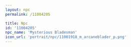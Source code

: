 ```yaml
---
layout: npc
permalink: /11004205

title: Npc
id: '11004205'
npc_name: 'Mysterious Bladesman'
icon_url: 'portrait/npc/11001918_m_arcaneblader_p.png'
---
```

